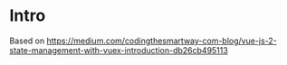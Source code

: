 # Intro

Based on https://medium.com/codingthesmartway-com-blog/vue-js-2-state-management-with-vuex-introduction-db26cb495113
